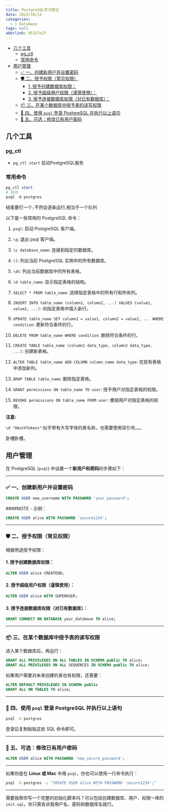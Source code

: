 ```yaml
---
title: PostgreSQL学习笔记
date: 2022/10/14
categories:
  - - Database
tags: null
abbrlink: 95327e2f
---
```


- [几个工具](#几个工具)
  - [pg\_ctl](#pg_ctl)
  - [常用命令](#常用命令)
- [用户管理](#用户管理)
  - [✅ 一、创建新用户并设置密码](#-一创建新用户并设置密码)
  - [🛡️ 二、授予权限（常见权限）](#️-二授予权限常见权限)
    - [1. 授予创建数据库权限：](#1-授予创建数据库权限)
    - [2. 授予超级用户权限（谨慎使用）：](#2-授予超级用户权限谨慎使用)
    - [3. 授予连接数据库权限（对已有数据库）：](#3-授予连接数据库权限对已有数据库)
  - [📦 三、在某个数据库中授予表的读写权限](#-三在某个数据库中授予表的读写权限)
  - [🚀 四、使用 `psql` 登录 PostgreSQL 并执行以上语句](#-四使用-psql-登录-postgresql-并执行以上语句)
  - [📁 五、可选：修改已有用户密码](#-五可选修改已有用户密码)


## 几个工具
### pg_ctl
- `pg_ctl start` 启动PostgreSQL服务

### 常用命令

``` powershell
pg_ctl start
# 启动
psql -U postgres

```

结尾要打一个`;`不然会逐条运行,相当于一个队列



以下是一些常用的 PostgreSQL 命令：

1.  `psql`: 启动 PostgreSQL 客户端。
    
2.  `\q`: 退出 psql 客户端。
    
3.  `\c database_name`: 连接到指定的数据库。
    
4.  `\l`: 列出当前 PostgreSQL 实例中的所有数据库。
    
5.  `\dt`: 列出当前数据库中的所有表格。
    
6.  `\d table_name`: 显示指定表格的结构。
    
7.  `SELECT * FROM table_name`: 选择指定表格中的所有行和所有列。
    
8.  `INSERT INTO table_name (column1, column2, ...) VALUES (value1, value2, ...)`: 向指定表格中插入新行。
    
9.  `UPDATE table_name SET column1 = value1, column2 = value2, ... WHERE condition`: 更新符合条件的行。
    
10.  `DELETE FROM table_name WHERE condition`: 删除符合条件的行。
    
11.  `CREATE TABLE table_name (column1 data_type, column2 data_type, ...)`: 创建新表格。
    
12.  `ALTER TABLE table_name ADD COLUMN column_name data_type`: 在现有表格中添加新列。
    
13.  `DROP TABLE table_name`: 删除指定表格。
    
14.  `GRANT permissions ON table_name TO user`: 授予用户对指定表格的权限。
    
15.  `REVOKE permissions ON table_name FROM user`: 撤销用户对指定表格的权限。



**注意:**

`\d "OAuthTokens"`:似乎带有大写字母的表名称，也需要使用双引号。。。

卧槽卧槽。



## 用户管理
在 PostgreSQL (`psql`) 中设置一个**新用户和密码**的步骤如下：

---

### ✅ 一、创建新用户并设置密码

```sql
CREATE USER new_username WITH PASSWORD 'your_password';
```

####NOTE -  示例：
```sql
CREATE USER alice WITH PASSWORD 'secure1234';
```

---

### 🛡️ 二、授予权限（常见权限）

根据用途授予权限：

#### 1. 授予创建数据库权限：
```sql
ALTER USER alice CREATEDB;
```

#### 2. 授予超级用户权限（谨慎使用）：
```sql
ALTER USER alice WITH SUPERUSER;
```

#### 3. 授予连接数据库权限（对已有数据库）：
```sql
GRANT CONNECT ON DATABASE your_database TO alice;
```

---

### 📦 三、在某个数据库中授予表的读写权限

进入某个数据库后，再运行：

```sql
GRANT ALL PRIVILEGES ON ALL TABLES IN SCHEMA public TO alice;
GRANT ALL PRIVILEGES ON ALL SEQUENCES IN SCHEMA public TO alice;
```

如果用户需要对未来创建的表也有权限，还需要：

```sql
ALTER DEFAULT PRIVILEGES IN SCHEMA public
GRANT ALL ON TABLES TO alice;
```

---

### 🚀 四、使用 `psql` 登录 PostgreSQL 并执行以上语句

```bash
psql -U postgres
```

登录后复制粘贴这些 SQL 命令即可。

---

### 📁 五、可选：修改已有用户密码

```sql
ALTER USER alice WITH PASSWORD 'new_secure_password';
```

---

如果你是在 **Linux 或 Mac** 中用 `psql`，你也可以使用一行命令执行：
```bash
psql -U postgres -c "CREATE USER alice WITH PASSWORD 'secure1234';"
```

---

需要我帮你写一个完整的初始化脚本吗？可以包括创建数据库、用户、权限一体的 `init.sql`。你只需告诉我用户名、密码和数据库名就行。
